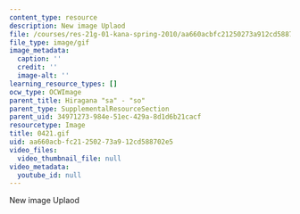 ```yaml
---
content_type: resource
description: New image Uplaod
file: /courses/res-21g-01-kana-spring-2010/aa660acbfc21250273a912cd588702e5_0421.gif
file_type: image/gif
image_metadata:
  caption: ''
  credit: ''
  image-alt: ''
learning_resource_types: []
ocw_type: OCWImage
parent_title: Hiragana "sa" - "so"
parent_type: SupplementalResourceSection
parent_uid: 34971273-984e-51ec-429a-8d1d6b21cacf
resourcetype: Image
title: 0421.gif
uid: aa660acb-fc21-2502-73a9-12cd588702e5
video_files:
  video_thumbnail_file: null
video_metadata:
  youtube_id: null
---
```

New image Uplaod

